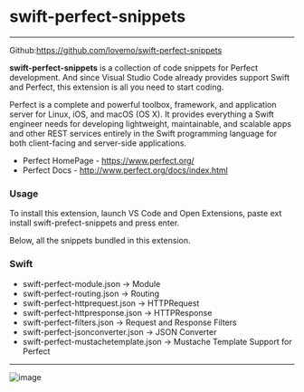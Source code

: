 # swift-perfect-snippets
---
Github:https://github.com/lovemo/swift-perfect-snippets

**swift-perfect-snippets** is a collection of code snippets for Perfect development. And since Visual Studio Code already provides support Swift and Perfect, this extension is all you need to start coding.

Perfect is a complete and powerful toolbox, framework, and application server for Linux, iOS, and macOS (OS X). It provides everything a Swift engineer needs for developing lightweight, maintainable, and scalable apps and other REST services entirely in the Swift programming language for both client-facing and server-side applications.

- Perfect HomePage - https://www.perfect.org/
- Perfect Docs - http://www.perfect.org/docs/index.html

### Usage
To install this extension, launch VS Code and Open Extensions, paste ext install swift-prefect-snippets and press enter.

Below, all the snippets bundled in this extension.

### Swift
- swift-perfect-module.json -> Module
- swift-perfect-routing.json -> Routing
- swift-perfect-httprequest.json -> HTTPRequest
- swift-perfect-httpresponse.json -> HTTPResponse
- swift-perfect-filters.json -> Request and Response Filters
- swift-perfect-jsonconverter.json -> JSON Converter
- swift-perfect-mustachetemplate.json -> Mustache Template Support for Perfect

---

![image](https://github.com/lovemo/swift-prefect-snippets/raw/master/demo.gif)
